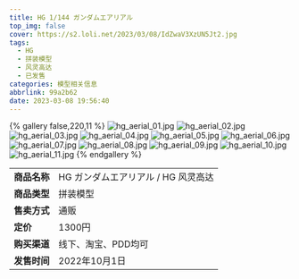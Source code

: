 ```yaml
---
title: HG 1/144 ガンダムエアリアル
top_img: false
cover: https://s2.loli.net/2023/03/08/IdZwaV3XzUN5Jt2.jpg
tags:
  - HG
  - 拼装模型
  - 风灵高达
  - 已发售
categories: 模型相关信息
abbrlink: 99a2b62
date: 2023-03-08 19:56:40
---
```


{% gallery false,220,11 %}
![hg_aerial_01.jpg](https://s2.loli.net/2023/03/08/8HpqhnZU5GPCkXa.jpg)
![hg_aerial_02.jpg](https://s2.loli.net/2023/03/08/n41Qzi3PjFwNfOK.jpg)
![hg_aerial_03.jpg](https://s2.loli.net/2023/03/08/PSvCVnI2htAJwlB.jpg)
![hg_aerial_04.jpg](https://s2.loli.net/2023/03/08/MZmB1qixeLQJENk.jpg)
![hg_aerial_05.jpg](https://s2.loli.net/2023/03/08/iXymDLfB27CRG9x.jpg)
![hg_aerial_06.jpg](https://s2.loli.net/2023/03/08/HfaGozjl5rMPx7T.jpg)
![hg_aerial_07.jpg](https://s2.loli.net/2023/03/08/wBoAvtF5p3US9Xg.jpg)
![hg_aerial_08.jpg](https://s2.loli.net/2023/03/08/6uNnj2KpU7IWzY8.jpg)
![hg_aerial_09.jpg](https://s2.loli.net/2023/03/08/yknIVoz8E7x5Yti.jpg)
![hg_aerial_10.jpg](https://s2.loli.net/2023/03/08/DpMqFb79aV8NuCe.jpg)
![hg_aerial_11.jpg](https://s2.loli.net/2023/03/08/IdZwaV3XzUN5Jt2.jpg)
{% endgallery %}

<table>
<tr>
<td><b>商品名称</td>
<td>HG ガンダムエアリアル / HG 风灵高达</td>
</tr>
<tr>
<td><b>商品类型</td>
<td>拼装模型</td>
</tr>
<tr>
<td><b>售卖方式</td>
<td>通贩</td>
</tr>
<tr>
<td><b>定价</td>
<td>1300円</td>
</tr>
<tr>
<td><b>购买渠道</td>
<td>线下、淘宝、PDD均可</td>
</tr>
<tr>
<td><b>发售时间</td>
<td>2022年10月1日</td>
</tr>
</table>